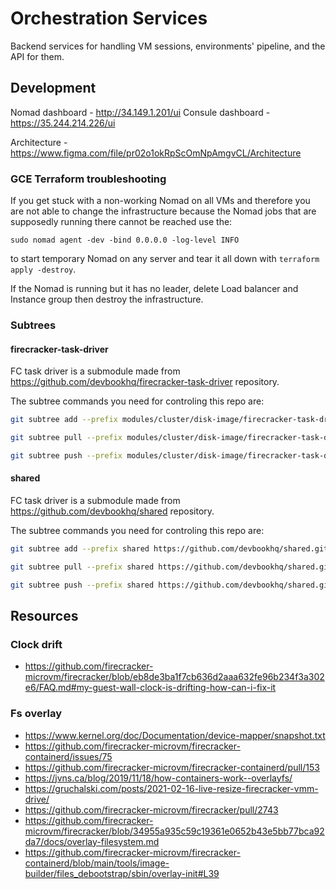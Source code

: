 # Orchestration Services

Backend services for handling VM sessions, environments' pipeline, and the API for them.

## Development
Nomad dashboard - http://34.149.1.201/ui
Consule dashboard - https://35.244.214.226/ui

Architecture - https://www.figma.com/file/pr02o1okRpScOmNpAmgvCL/Architecture

### GCE Terraform troubleshooting
If you get stuck with a non-working Nomad on all VMs and therefore you are not able to change the infrastructure because the Nomad jobs that are supposedly running there cannot be reached use the:
```
sudo nomad agent -dev -bind 0.0.0.0 -log-level INFO
```

to start temporary Nomad on any server and tear it all down with `terraform apply -destroy`.

If the Nomad is running but it has no leader, delete Load balancer and Instance group then destroy the infrastructure.

### Subtrees
#### firecracker-task-driver
FC task driver is a submodule made from https://github.com/devbookhq/firecracker-task-driver repository.

The subtree commands you need for controling this repo are:
```bash
git subtree add --prefix modules/cluster/disk-image/firecracker-task-driver https://github.com/devbookhq/firecracker-task-driver.git master
```

```bash
git subtree pull --prefix modules/cluster/disk-image/firecracker-task-driver https://github.com/devbookhq/firecracker-task-driver.git master
```

```bash
git subtree push --prefix modules/cluster/disk-image/firecracker-task-driver https://github.com/devbookhq/firecracker-task-driver.git master
```

#### shared
FC task driver is a submodule made from https://github.com/devbookhq/shared repository.

The subtree commands you need for controling this repo are:
```bash
git subtree add --prefix shared https://github.com/devbookhq/shared.git master
```

```bash
git subtree pull --prefix shared https://github.com/devbookhq/shared.git master
```

```bash
git subtree push --prefix shared https://github.com/devbookhq/shared.git master
```

## Resources
### Clock drift
- https://github.com/firecracker-microvm/firecracker/blob/eb8de3ba1f7cb636d2aaa632fe96b234f3a302e6/FAQ.md#my-guest-wall-clock-is-drifting-how-can-i-fix-it

### Fs overlay
- https://www.kernel.org/doc/Documentation/device-mapper/snapshot.txt
- https://github.com/firecracker-microvm/firecracker-containerd/issues/75
- https://github.com/firecracker-microvm/firecracker-containerd/pull/153
- https://jvns.ca/blog/2019/11/18/how-containers-work--overlayfs/
- https://gruchalski.com/posts/2021-02-16-live-resize-firecracker-vmm-drive/
- https://github.com/firecracker-microvm/firecracker/pull/2743
- https://github.com/firecracker-microvm/firecracker/blob/34955a935c59c19361e0652b43e5bb77bca92da7/docs/overlay-filesystem.md
- https://github.com/firecracker-microvm/firecracker-containerd/blob/main/tools/image-builder/files_debootstrap/sbin/overlay-init#L39
